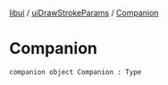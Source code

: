 [libui](../README.md) / [uiDrawStrokeParams](README.md) / [Companion](-companion.md)

# Companion

`companion object Companion : Type`
